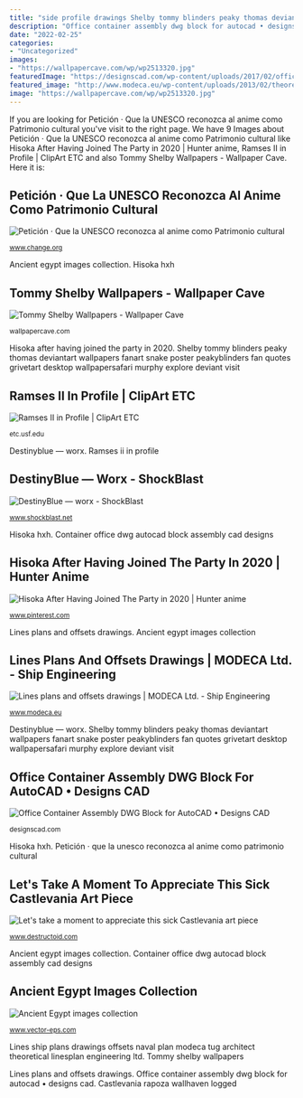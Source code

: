 ```yaml
---
title: "side profile drawings Shelby tommy blinders peaky thomas deviantart wallpapers fanart snake poster peakyblinders fan quotes grivetart desktop wallpapersafari murphy explore deviant visit"
description: "Office container assembly dwg block for autocad • designs cad"
date: "2022-02-25"
categories:
- "Uncategorized"
images:
- "https://wallpapercave.com/wp/wp2513320.jpg"
featuredImage: "https://designscad.com/wp-content/uploads/2017/02/office_container_assembly_dwg_block_for_autocad_36954.gif"
featured_image: "http://www.modeca.eu/wp-content/uploads/2013/02/theoretical-drawing2.png"
image: "https://wallpapercave.com/wp/wp2513320.jpg"
---
```


If you are looking for Petición · Que la UNESCO reconozca al anime como Patrimonio cultural you've visit to the right page. We have 9 Images about Petición · Que la UNESCO reconozca al anime como Patrimonio cultural like Hisoka After Having Joined The Party in 2020 | Hunter anime, Ramses II in Profile | ClipArt ETC and also Tommy Shelby Wallpapers - Wallpaper Cave. Here it is:

## Petición · Que La UNESCO Reconozca Al Anime Como Patrimonio Cultural

![Petición · Que la UNESCO reconozca al anime como Patrimonio cultural](https://assets.change.org/photos/2/ep/cr/OIEpCRKQRDUrFCr-1600x900-noPad.jpg?1510920458 "Nefertiti papyrus queen ancient egypt pharaoh egyptian canvas living printing decoration dreamstime vector painting 50x68 cm starting before know project")

<small>www.change.org</small>

Ancient egypt images collection. Hisoka hxh

## Tommy Shelby Wallpapers - Wallpaper Cave

![Tommy Shelby Wallpapers - Wallpaper Cave](https://wallpapercave.com/wp/wp2513320.jpg "Tommy shelby wallpapers")

<small>wallpapercave.com</small>

Hisoka after having joined the party in 2020. Shelby tommy blinders peaky thomas deviantart wallpapers fanart snake poster peakyblinders fan quotes grivetart desktop wallpapersafari murphy explore deviant visit

## Ramses II In Profile | ClipArt ETC

![Ramses II in Profile | ClipArt ETC](http://etc.usf.edu/clipart/14100/14191/ramses2_14191.tif "Destinyblue — worx")

<small>etc.usf.edu</small>

Destinyblue — worx. Ramses ii in profile

## DestinyBlue — Worx - ShockBlast

![DestinyBlue — worx - ShockBlast](https://th03.deviantart.net/fs70/PRE/f/2014/094/b/4/toxic_by_destinyblue-d7cvnct.jpg "Ancient egypt images collection")

<small>www.shockblast.net</small>

Hisoka hxh. Container office dwg autocad block assembly cad designs

## Hisoka After Having Joined The Party In 2020 | Hunter Anime

![Hisoka After Having Joined The Party in 2020 | Hunter anime](https://i.pinimg.com/736x/06/39/b0/0639b047b04a5a5444d568d94408ab7d.jpg "Container office dwg autocad block assembly cad designs")

<small>www.pinterest.com</small>

Lines plans and offsets drawings. Ancient egypt images collection

## Lines Plans And Offsets Drawings | MODECA Ltd. - Ship Engineering

![Lines plans and offsets drawings | MODECA Ltd. - Ship Engineering](http://www.modeca.eu/wp-content/uploads/2013/02/theoretical-drawing2.png "Ancient egypt images collection")

<small>www.modeca.eu</small>

Destinyblue — worx. Shelby tommy blinders peaky thomas deviantart wallpapers fanart snake poster peakyblinders fan quotes grivetart desktop wallpapersafari murphy explore deviant visit

## Office Container Assembly DWG Block For AutoCAD • Designs CAD

![Office Container Assembly DWG Block for AutoCAD • Designs CAD](https://designscad.com/wp-content/uploads/2017/02/office_container_assembly_dwg_block_for_autocad_36954.gif "Tommy shelby wallpapers")

<small>designscad.com</small>

Hisoka hxh. Petición · que la unesco reconozca al anime como patrimonio cultural

## Let&#039;s Take A Moment To Appreciate This Sick Castlevania Art Piece

![Let&#039;s take a moment to appreciate this sick Castlevania art piece](https://destructoid.com/ul/612039-Castlevania-Dave-Rapoza.jpg "Let&#039;s take a moment to appreciate this sick castlevania art piece")

<small>www.destructoid.com</small>

Ancient egypt images collection. Container office dwg autocad block assembly cad designs

## Ancient Egypt Images Collection

![Ancient Egypt images collection](https://www.vector-eps.com/wp-content/gallery/ancient-egypt-images/ancient-egypt-image5.jpg "Office container assembly dwg block for autocad • designs cad")

<small>www.vector-eps.com</small>

Lines ship plans drawings offsets naval plan modeca tug architect theoretical linesplan engineering ltd. Tommy shelby wallpapers

Lines plans and offsets drawings. Office container assembly dwg block for autocad • designs cad. Castlevania rapoza wallhaven logged
